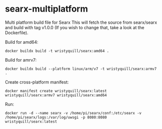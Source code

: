 # searx-multiplatform
Multi platform build file for Searx
This will fetch the source from searx/searx and build with tag v1.0.0 (If you wish to change that, take a look at the Dockerfile).

Build for amd64:

`docker buildx build -t wristyquill/searx:amd64 .`

Build for amrv7:

`docker buildx build --platform linux/arm/v7 -t wristyquill/searx:armv7 .`

Create cross-platform manifest:

`docker manifest create wristyquill/searx:latest wristyquill/searx:armv7 wristyquill/searx:amd64`

Run:

`docker run -d --name searx -v /home/pi/searx/conf:/etc/searx -v /home/pi/searx/logs:/var/log/uwsgi -p 8080:8080 wristyquill/searx:latest`
